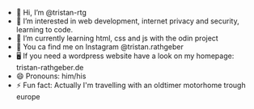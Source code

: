 - 👋 Hi, I’m @tristan-rtg
- 👀 I’m interested in web development, internet privacy and security, learning to code.
- 🌱 I’m currently learning html, css and js with the odin project 
- 📱 You ca find me on Instagram @tristan.rathgeber
- 🖥️ If you need a wordpress website have a look on my homepage: tristan-rathgeber.de
- 😄 Pronouns: him/his
- ⚡ Fun fact: Actually I'm travelling with an oldtimer motorhome trough europe

<!---
tristan-rtg/tristan-rtg is a ✨ special ✨ repository because its `README.md` (this file) appears on your GitHub profile.
You can click the Preview link to take a look at your changes.
--->
